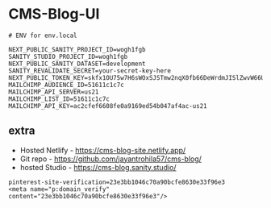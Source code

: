 # CMS-Blog-UI

```
# ENV for env.local

NEXT_PUBLIC_SANITY_PROJECT_ID=wogh1fgb
SANITY_STUDIO_PROJECT_ID=wogh1fgb
NEXT_PUBLIC_SANITY_DATASET=development
SANITY_REVALIDATE_SECRET=your-secret-key-here
NEXT_PUBLIC_TOKEN_KEY=skfx1OU75w7H6sWOxSJSTmw2nqX0fb66DeWrdmJISlZwvW66Ulo0rpVcbIUjN8d86AaXGI6CxB1mmnSg4iIVRO2UGpMJZIOAUnyZj5bbKFFAyM5zE4b0KiDUNpWnTLbRhpNvb3ecKf3Zn0lswhUzHfoqS8LBIkYkksTJKx6k0AmkCmQ6hhee
MAILCHIMP_AUDIENCE_ID=51611c1c7c
MAILCHIMP_API_SERVER=us21
MAILCHIMP_LIST_ID=51611c1c7c
MAILCHIMP_API_KEY=ac2cfef6608fe0a9169ed54b047af4ac-us21
```

## extra

- Hosted Netlify - https://cms-blog-site.netlify.app/
- Git repo - https://github.com/jayantrohila57/cms-blog/
- hosted Studio - https://cms-blog.sanity.studio/

```
pinterest-site-verification=23e3bb1046c70a90bcfe8630e33f96e3
<meta name="p:domain_verify" content="23e3bb1046c70a90bcfe8630e33f96e3"/>
```

